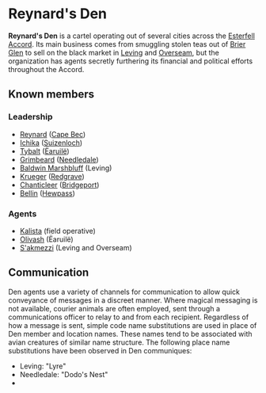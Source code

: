 # Reynard's Den

**Reynard's Den** is a cartel operating out of several cities across the [Esterfell Accord](../../societies/esterfell-accord/esterfell-accord.md). Its main business comes from smuggling stolen teas out of [Brier Glen](../../societies/esterfell-accord/brier-glen.md) to sell on the black market in [Leving](../../societies/esterfell-accord/leving/leving.md) and [Overseam](../../societies/esterfell-accord/overseam.md), but the organization has agents secretly furthering its financial and political efforts throughout the Accord.

## Known members

### Leadership

- [Reynard](../../societies/esterfell-accord/citizenry/reynard.md) ([Cape Bec](../../societies/esterfell-accord/cape-bec/cape-bec.md))
- [Ichika](../../societies/esterfell-accord/citizenry/ichika.md) ([Suizenloch](../../societies/esterfell-accord/suizenloch.md))
- [Tybalt](../../societies/esterfell-accord/citizenry/tybalt.md) ([Ëaruilë](../../societies/esterfell-accord/earuile.md))
- [Grimbeard](../../societies/esterfell-accord/citizenry/grimbeard.md) ([Needledale](../../societies/esterfell-accord/needledale.md))
- [Baldwin Marshbluff](../../societies/esterfell-accord/citizenry/baldwin-marshbluff.md) (Leving)
- [Krueger](../../societies/esterfell-accord/citizenry/krueger.md) ([Redgrave](../../societies/esterfell-accord/redgrave.md))
- [Chanticleer](../../societies/esterfell-accord/citizenry/chanticleer.md) ([Bridgeport](../../societies/esterfell-accord/bridgeport.md))
- [Bellin](../../societies/esterfell-accord/citizenry/bellin.md) ([Hewpass](../../societies/esterfell-accord/hewpass.md))

### Agents

- [Kalista](../../societies/esterfell-accord/citizenry/kalista.md) (field operative)
- [Olivash](../../societies/esterfell-accord/citizenry/olivash.md) (Ëaruilë)
- [S'akmezzi](../../societies/esterfell-accord/citizenry/sakmezzi.md) (Leving and Overseam)

## Communication

Den agents use a variety of channels for communication to allow quick conveyance of messages in a discreet manner. Where magical messaging is not available, courier animals are often employed, sent through a communications officer to relay to and from each recipient. Regardless of how a message is sent, simple code name substitutions are used in place of Den member and location names. These names tend to be associated with avian creatures of similar name structure. The following place name substitutions have been observed in Den communiques:

- Leving: "Lyre"
- Needledale: "Dodo's Nest"
-
